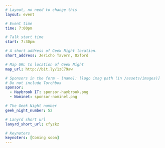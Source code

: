 ```yaml
---
# Layout, no need to change this
layout: event

# Event time
time: 7:00pm

# Talk start time
start: 7:30pm

# A short address of Geek Night location.
short_address: Jericho Tavern, Oxford

# Map URL to location of Geek Night
map_url: http://bit.ly/1zC79aw

# Sponsors in the form - [name]: [logo imag path (in /assets/images)]
# Do not include Torchbox
sponsor:
  - Haybrook IT: sponsor-haybrook.png
  - Nominet: sponsor-nominet.png

# The Geek Night number
geek_night_number: 52

# Lanyrd short url
lanyrd_short_url: cfyzkz

# Keynoters
keynoters: [Coming soon]
---
```


<!-- <ul class="keynotes">
     <li itemprop="performer" itemscope="itemscope" itemtype="http://schema.org/Person">
        <h2 itemprop="name">Alexey Tereshenkov</h2>
        <p>Community-driven Software Security (Securing software, together)</p>
    </li>
    <li itemprop="performer" itemscope="itemscope" itemtype="http://schema.org/Person">
       <h2 itemprop="name">Steve Taylor</h2>
       <p>The Use of Virtual Reality in Medicine</p>
   </li>
    <li itemprop="performer" itemscope="itemscope" itemtype="http://schema.org/Person">
        <h2 itemprop="name">Elena Lampalap</h2>
        <p>talk title bc</p>
    </li>
   <li itemprop="performer" itemscope="itemscope" itemtype="http://schema.org/Person">
      <h2 itemprop="name">Dan Melville</h2>
      <p>How Technology Changed My Life</p>
  </li>
</ul>

<ul class="microslots">
    <li itemprop="performer" itemscope="itemscope" itemtype="http://schema.org/Person">
        <h2 itemprop="name">Mark Johnson</h2>
        <p>MZORPG</p>
    </li>
    <li itemprop="performer" itemscope="itemscope" itemtype="http://schema.org/Person">
        <h2 itemprop="name">Joe Wass</h2>
        <p>User Experience for toddlers</p>
    </li>
</ul> -->
